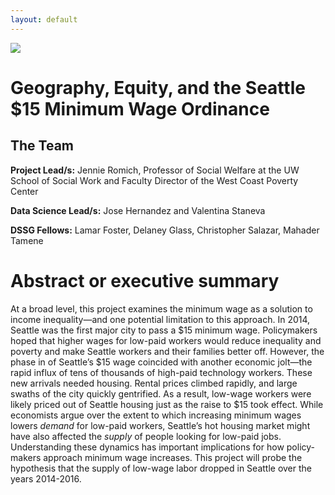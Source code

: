 ```yaml
---
layout: default
---
```


<img src="{{ site.url }}{{ site.baseurl }}/assets/img/eScience.png">


# Geography, Equity, and the Seattle $15 Minimum Wage Ordinance

## The Team

**Project Lead/s:** Jennie Romich, Professor of Social Welfare at the UW School of Social Work and Faculty Director of the West Coast Poverty Center

**Data Science Lead/s:** Jose Hernandez and Valentina Staneva

**DSSG Fellows:** Lamar Foster, Delaney Glass, Christopher Salazar, Mahader Tamene

# Abstract or executive summary

At a broad level, this project examines the minimum wage as a solution to income inequality—and one potential limitation to this approach. In 2014, Seattle was the first major city to pass a $15 minimum wage. Policymakers hoped that higher wages for low-paid workers would reduce inequality and poverty and make Seattle workers and their families better off. However, the phase in of Seattle’s $15 wage coincided with another economic jolt—the rapid influx of tens of thousands of high-paid technology workers. These new arrivals needed housing. Rental prices climbed rapidly, and large swaths of the city quickly gentrified. As a result, low-wage workers were likely priced out of Seattle housing just as the raise to $15 took effect. While economists argue over the extent to which increasing minimum wages lowers *demand* for low-paid workers, Seattle’s hot housing market might have also affected the *supply* of people looking for low-paid jobs. Understanding these dynamics has important implications for how policy-makers approach minimum wage increases. This project will probe the hypothesis that the supply of low-wage labor dropped in Seattle over the years 2014-2016.
